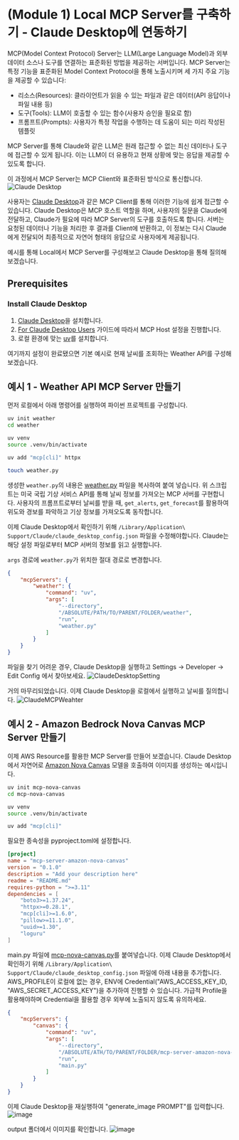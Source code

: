 # (Module 1) Local MCP Server를 구축하기 - Claude Desktop에 연동하기
MCP(Model Context Protocol) Server는 LLM(Large Language Model)과 외부 데이터 소스나 도구를 연결하는 표준화된 방법을 제공하는 서버입니다. MCP Server는 특정 기능을 표준화된 Model Context Protocol을 통해 노출시키며 세 가지 주요 기능을 제공할 수 있습니다:

* 리소스(Resources): 클라이언트가 읽을 수 있는 파일과 같은 데이터(API 응답이나 파일 내용 등)
* 도구(Tools): LLM이 호출할 수 있는 함수(사용자 승인을 필요로 함)
* 프롬프트(Prompts): 사용자가 특정 작업을 수행하는 데 도움이 되는 미리 작성된 템플릿

MCP Server를 통해 Claude와 같은 LLM은 원래 접근할 수 없는 최신 데이터나 도구에 접근할 수 있게 됩니다. 이는 LLM이 더 유용하고 현재 상황에 맞는 응답을 제공할 수 있도록 합니다.

이 과정에서 MCP Server는 MCP Client와 표준화된 방식으로 통신합니다.
![Claude Desktop](../module-01/assets/images/mcp.jpg)

사용자는 [Claude Desktop](https://claude.ai/download)과 같은 MCP Client를 통해 이러한 기능에 쉽게 접근할 수 있습니다. Claude Desktop은 MCP 호스트 역할을 하며, 사용자의 질문을 Claude에 전달하고, Claude가 필요에 따라 MCP Server의 도구를 호출하도록 합니다. 서버는 요청된 데이터나 기능을 처리한 후 결과를 Client에 반환하고, 이 정보는 다시 Claude에게 전달되어 최종적으로 자연어 형태의 응답으로 사용자에게 제공됩니다.

예시를 통해 Local에서 MCP Server를 구성해보고 Claude Desktop을 통해 질의해보겠습니다.

## Prerequisites
### Install Claude Desktop
1. [Claude Desktop](https://claude.ai/download)을 설치합니다.
2. [For Claude Desktop Users](https://modelcontextprotocol.io/quickstart/user) 가이드에 따라서 MCP Host 설정을 진행합니다.
3. 로컬 환경에 맞는 [uv](https://docs.astral.sh/uv/getting-started/installation/#standalone-installer)를 설치합니다.

여기까지 설정이 완료됐으면 기본 예시로 현재 날씨를 조회하는 Weather API를 구성해보겠습니다. 

## 예시 1 - Weather API MCP Server 만들기
먼저 로컬에서 아래 명령어를 실행하여 파이썬 프로젝트를 구성합니다.

```bash
uv init weather
cd weather

uv venv
source .venv/bin/activate

uv add "mcp[cli]" httpx

touch weather.py
```
생성한 `weather.py`의 내용은 [weather.py](./src/example-1/weather.py) 파일을 복사하여 붙여 넣습니다.
위 스크립트는 미국 국립 기상 서비스 API를 통해 날씨 정보를 가져오는 MCP 서버를 구현합니다. 사용자의 프롬프트로부터 날씨를 받을 때, `get_alerts`, `get_forecast`를 활용하여 위도와 경보를 파악하고 기상 정보를 가져오도록 동작합니다.

이제 Claude Desktop에서 확인하기 위해 `/Library/Application\ Support/Claude/claude_desktop_config.json` 파일을 수정해야합니다. Claude는 해당 설정 파일로부터 MCP 서버의 정보를 읽고 실행합니다.

`args` 경로에 `weather.py`가 위치한 절대 경로로 변경합니다.

```json
{
    "mcpServers": {
        "weather": {
            "command": "uv",
            "args": [
                "--directory",
                "/ABSOLUTE/PATH/TO/PARENT/FOLDER/weather",
                "run",
                "weather.py"
            ]
        }
    }
}
```

<tip> 파일을 찾기 어려운 경우, Claude Desktop을 실행하고 Settings -> Developer -> Edit Config 에서 찾아보세요.
![ClaudeDesktopSetting](./assets/images/ClaudeFindSetting.png)

거의 마무리되었습니다. 이제 Claude Desktop을 로컬에서 실행하고 날씨를 질의합니다. 
![ClaudeMCPWeahter](./assets/images/ClaudeMCPWeather.png)

## 예시 2 - Amazon Bedrock Nova Canvas MCP Server 만들기
이제 AWS Resource를 활용한 MCP Server를 만들어 보겠습니다. Claude Desktop에서 자연어로 [Amazon Nova Canvas](https://aws.amazon.com/ko/ai/generative-ai/nova/creative/) 모델을 호출하여 이미지를 생성하는 예시입니다.

```bash
uv init mcp-nova-canvas
cd mcp-nova-canvas

uv venv
source .venv/bin/activate

uv add "mcp[cli]"
```

필요한 종속성을 pyproject.toml에 설정합니다.

```toml
[project]
name = "mcp-server-amazon-nova-canvas"
version = "0.1.0"
description = "Add your description here"
readme = "README.md"
requires-python = ">=3.11"
dependencies = [
    "boto3>=1.37.24",
    "httpx>=0.28.1",
    "mcp[cli]>=1.6.0",
    "pillow>=11.1.0",
    "uuid>=1.30",
    "loguru"
]
```

main.py 파일에 [mcp-nova-canvas.py](./src/example-2/mcp-nova-canvas.py)를 붙여넣습니다. 이제 Claude Desktop에서 확인하기 위해 `/Library/Application\ Support/Claude/claude_desktop_config.json` 파일에 아래 내용을 추가합니다. AWS_PROFILE이 로컬에 없는 경우, ENV에 Credential("AWS_ACCESS_KEY_ID, "AWS_SECRET_ACCESS_KEY")을 추가하여 진행할 수 있습니다. 가급적 Profile을 활용해야하며 Credential을 활용할 경우 외부에 노출되지 않도록 유의하세요.

```json
{
    "mcpServers": {
        "canvas": {
            "command": "uv",
            "args": [
                "--directory",
                "/ABSOLUTE/ATH/TO/PARENT/FOLDER/mcp-server-amazon-nova-canvas",
                "run",
                "main.py"
            ]
        }
    }
} 
```

이제 Claude Desktop을 재실행하여 "generate_image PROMPT"를 입력합니다.
![image](./assets/images/mcp-nova-canvas.png)

output 폴더에서 이미지를 확인합니다.
![image](./assets/images/nova-flower.png)

